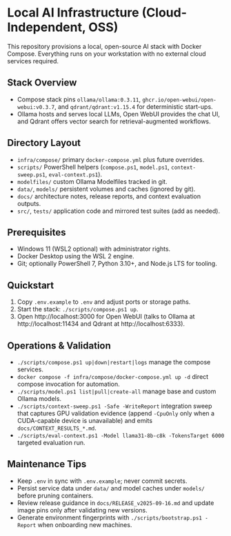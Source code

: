 # Local AI Infrastructure (Cloud-Independent, OSS)

This repository provisions a local, open-source AI stack with Docker Compose. Everything runs on your workstation with no external cloud services required.

## Stack Overview
- Compose stack pins `ollama/ollama:0.3.11`, `ghcr.io/open-webui/open-webui:v0.3.7`, and `qdrant/qdrant:v1.15.4` for deterministic start-ups.
- Ollama hosts and serves local LLMs, Open WebUI provides the chat UI, and Qdrant offers vector search for retrieval-augmented workflows.

## Directory Layout
- `infra/compose/`  primary `docker-compose.yml` plus future overrides.
- `scripts/`  PowerShell helpers (`compose.ps1`, `model.ps1`, `context-sweep.ps1`, `eval-context.ps1`).
- `modelfiles/`  custom Ollama Modelfiles tracked in git.
- `data/`, `models/`  persistent volumes and caches (ignored by git).
- `docs/`  architecture notes, release reports, and context evaluation outputs.
- `src/`, `tests/`  application code and mirrored test suites (add as needed).

## Prerequisites
- Windows 11 (WSL2 optional) with administrator rights.
- Docker Desktop using the WSL 2 engine.
- Git; optionally PowerShell 7, Python 3.10+, and Node.js LTS for tooling.

## Quickstart
1. Copy `.env.example` to `.env` and adjust ports or storage paths.
2. Start the stack: `./scripts/compose.ps1 up`.
3. Open http://localhost:3000 for Open WebUI (talks to Ollama at http://localhost:11434 and Qdrant at http://localhost:6333).

## Operations & Validation
- `./scripts/compose.ps1 up|down|restart|logs`  manage the compose services.
- `docker compose -f infra/compose/docker-compose.yml up -d`  direct compose invocation for automation.
- `./scripts/model.ps1 list|pull|create-all`  manage base and custom Ollama models.
- `./scripts/context-sweep.ps1 -Safe -WriteReport`  integration sweep that captures GPU validation evidence (append `-CpuOnly` only when a CUDA-capable device is unavailable) and emits `docs/CONTEXT_RESULTS_*.md`.
- `./scripts/eval-context.ps1 -Model llama31-8b-c8k -TokensTarget 6000`  targeted evaluation run.

## Maintenance Tips
- Keep `.env` in sync with `.env.example`; never commit secrets.
- Persist service data under `data/` and model caches under `models/` before pruning containers.
- Review release guidance in `docs/RELEASE_v2025-09-16.md` and update image pins only after validating new versions.
- Generate environment fingerprints with `./scripts/bootstrap.ps1 -Report` when onboarding new machines.



